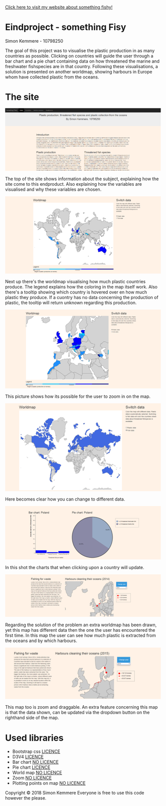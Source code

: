 [Click here to visit my website about something fishy!](https://minordelay.github.io/Programmeerproject/SomethingFishy/index.html)

# Eindproject - something Fisy
Simon Kemmere - 10798250

The goal of this project was to visualise the plastic production in as many countries as possible. Clicking on countries
will guide the user through a bar chart and a pie chart containing data on how threatened the marine and freshwater fishspecies are
in that country. Following these visualisations, a solution is presented on another worldmap, showing harbours in Europe whom have
collected plastic from the oceans.

# The site
![top](https://github.com/MinorDelay/Programmeerproject/blob/master/SomethingFishy/doc/screenshot1.png)

The top of the site shows information about the subject, explaining how the site come to this endproduct.
Also explaining how the variables are visualised and why these variables are chosen.

![worldmap](https://github.com/MinorDelay/Programmeerproject/blob/master/SomethingFishy/doc/worldmap.png)

Next up there's the worldmap visualising how much plastic countries produce. The legend explains how the coloring in the map itself
work. Also there's a tooltip showing which country is hovered over en how much plastic they produce. If a cuontry has no data
concerning the production of plastic, the tooltip will return unknown regarding this production.

![worldmapzoom](https://github.com/MinorDelay/Programmeerproject/blob/master/SomethingFishy/doc/worldmapzoom.png)

This picture shows how its possible for the user to zoom in on the map.

![switchworld](https://github.com/MinorDelay/Programmeerproject/blob/master/SomethingFishy/doc/switchworld.png)

Here becomes clear how you can change to different data.

![charts](https://github.com/MinorDelay/Programmeerproject/blob/master/SomethingFishy/doc/charts.png)

In this shot the charts that when clicking upon a country will update.

![harbour](https://github.com/MinorDelay/Programmeerproject/blob/master/SomethingFishy/doc/harbour.png)

Regarding the solution of the problem an extra worldmap has been drawn, yet this map has different data then the one the user has
encountered the first time. In this map the user can see how much plastic is extracted from the oceans and by which harbours.

![harbourzoom](https://github.com/MinorDelay/Programmeerproject/blob/master/SomethingFishy/doc/harbourzoom.png)

This map too is zoom and draggable. An extra feature concerning this map is that the data shown, can be updated via the dropdown button
on the righthand side of the map.

# Used libraries

- Bootstrap css [LICENCE](https://github.com/twbs/bootstrap/blob/master/LICENSE)
- D3V4 [LICENCE](https://github.com/d3/d3/blob/master/LICENSE)
- Bar chart [NO LICENCE](https://bl.ocks.org/syncopika/f1c9036b0deb058454f825238a95b6be)
- Pie chart [LICENCE](https://opensource.org/licenses/GPL-3.0)
- World map [NO LICENCE](http://bl.ocks.org/d3noob/5193723)
- Zoom [NO LICENCE](http://bl.ocks.org/d3noob/5193723)
- Plotting points on map [NO LICENCE](http://bl.ocks.org/d3noob/5193723)

Copyright © 2018 Simon Kemmere
Everyone is free to use this code however the please.
